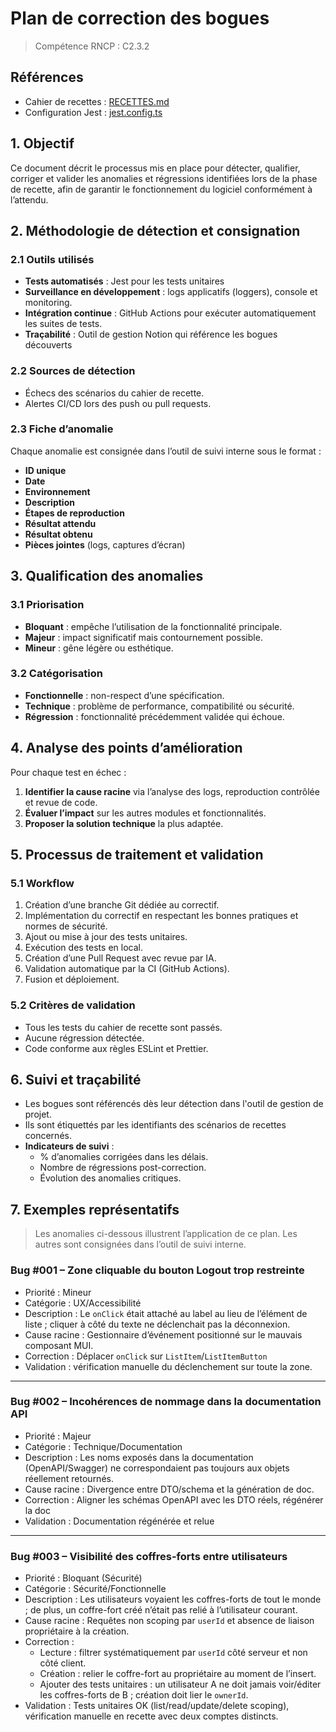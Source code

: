 # Plan de correction des bogues

> Compétence RNCP : C2.3.2

[//]: # (TODO: Modify when we will have accessibility reference -> ACCESSIBILITY)

[//]: # (TODO: Modify when we will have changelogs -> CHANGELOGS)

## Références

- Cahier de recettes : [RECETTES.md](RECETTES.md)
- Configuration Jest : [jest.config.ts](../jest.config.ts)

## 1. Objectif

Ce document décrit le processus mis en place pour détecter, qualifier, corriger et valider les anomalies et régressions
identifiées lors de la phase de recette, afin de garantir le fonctionnement du logiciel conformément à l’attendu.

## 2. Méthodologie de détection et consignation

### 2.1 Outils utilisés

- **Tests automatisés** : Jest pour les tests unitaires
- **Surveillance en développement** : logs applicatifs (loggers), console et monitoring.
- **Intégration continue** : GitHub Actions pour exécuter automatiquement les suites de tests.
- **Traçabilité** : Outil de gestion Notion qui référence les bogues découverts

### 2.2 Sources de détection

- Échecs des scénarios du cahier de recette.
- Alertes CI/CD lors des push ou pull requests.

### 2.3 Fiche d’anomalie

Chaque anomalie est consignée dans l’outil de suivi interne sous le format :

- **ID unique**
- **Date**
- **Environnement**
- **Description**
- **Étapes de reproduction**
- **Résultat attendu**
- **Résultat obtenu**
- **Pièces jointes** (logs, captures d’écran)

## 3. Qualification des anomalies

### 3.1 Priorisation

- **Bloquant** : empêche l’utilisation de la fonctionnalité principale.
- **Majeur** : impact significatif mais contournement possible.
- **Mineur** : gêne légère ou esthétique.

### 3.2 Catégorisation

- **Fonctionnelle** : non-respect d’une spécification.
- **Technique** : problème de performance, compatibilité ou sécurité.
- **Régression** : fonctionnalité précédemment validée qui échoue.

[//]: # (TODO: ACCESSIBILITY)

[//]: # (- **Accessibilité** : non-conformité avec le référentiel retenu ...)

## 4. Analyse des points d’amélioration

Pour chaque test en échec :

1. **Identifier la cause racine** via l’analyse des logs, reproduction contrôlée et revue de code.
2. **Évaluer l’impact** sur les autres modules et fonctionnalités.
3. **Proposer la solution technique** la plus adaptée.

## 5. Processus de traitement et validation

### 5.1 Workflow

1. Création d’une branche Git dédiée au correctif.
2. Implémentation du correctif en respectant les bonnes pratiques et normes de sécurité.
3. Ajout ou mise à jour des tests unitaires.
4. Exécution des tests en local.
5. Création d’une Pull Request avec revue par IA.
6. Validation automatique par la CI (GitHub Actions).
7. Fusion et déploiement.

### 5.2 Critères de validation

- Tous les tests du cahier de recette sont passés.
- Aucune régression détectée.
- Code conforme aux règles ESLint et Prettier.

## 6. Suivi et traçabilité

- Les bogues sont référencés dès leur détection dans l'outil de gestion de projet.
- Ils sont étiquettés par les identifiants des
  scénarios de recettes concernés.
- **Indicateurs de suivi** :
  - % d’anomalies corrigées dans les délais.
  - Nombre de régressions post-correction.
  - Évolution des anomalies critiques.

[//]: # (TODO: CHANGELOGS)

[//]: # (- **Journal de versions** mis à jour pour chaque correctif.)

## 7. Exemples représentatifs

> Les anomalies ci-dessous illustrent l’application de ce plan. Les autres sont consignées dans l’outil de suivi interne.

### Bug #001 – Zone cliquable du bouton Logout trop restreinte
- Priorité : Mineur  
- Catégorie : UX/Accessibilité  
- Description : Le `onClick` était attaché au label au lieu de l’élément de liste ; cliquer à côté du texte ne déclenchait pas la déconnexion.  
- Cause racine : Gestionnaire d’événement positionné sur le mauvais composant MUI.  
- Correction : Déplacer `onClick` sur `ListItem`/`ListItemButton`
- Validation : vérification manuelle du déclenchement sur toute la zone.

---

### Bug #002 – Incohérences de nommage dans la documentation API
- Priorité : Majeur  
- Catégorie : Technique/Documentation  
- Description : Les noms exposés dans la documentation (OpenAPI/Swagger) ne correspondaient pas toujours aux objets réellement retournés.  
- Cause racine : Divergence entre DTO/schema et la génération de doc.  
- Correction : Aligner les schémas OpenAPI avec les DTO réels, régénérer la doc  
- Validation : Documentation régénérée et relue

---

### Bug #003 – Visibilité des coffres-forts entre utilisateurs
- Priorité : Bloquant (Sécurité)  
- Catégorie : Sécurité/Fonctionnelle  
- Description : Les utilisateurs voyaient les coffres-forts de tout le monde ; de plus, un coffre-fort créé n’était pas relié à l’utilisateur courant.  
- Cause racine : Requêtes non scoping par `userId` et absence de liaison propriétaire à la création.  
- Correction :  
  - Lecture : filtrer systématiquement par `userId` côté serveur et non côté client.  
  - Création : relier le coffre-fort au propriétaire au moment de l’insert.  
  - Ajouter des tests unitaires : un utilisateur A ne doit jamais voir/éditer les coffres-forts de B ; création doit lier le `ownerId`.  
- Validation : Tests unitaires OK (list/read/update/delete scoping), vérification manuelle en recette avec deux comptes distincts.
